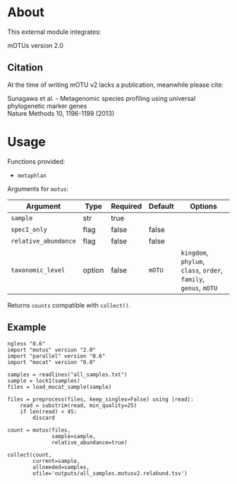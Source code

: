 # About

This external module integrates: 

mOTUs version 2.0

## Citation

At the time of writing mOTU v2 lacks a publication, meanwhile please cite:

Sunagawa et al. - Metagenomic species profiling using universal phylogenetic marker genes  
Nature Methods 10, 1196-1199 (2013)

# Usage

Functions provided:

* `metaphlan`

Arguments for `motus`:

| Argument | Type | Required | Default | Options |
| --- | --- | --- | --- | --- |
| `sample` | str | true |   |   |
| `specI_only` | flag | false | false |   |
| `relative_abundance` | flag | false | false |   |
| `taxonomic_level` | option | false | `mOTU` | `kingdom`, `phylum`, `class`, `order`, `family`, `genus`, `mOTU` |

Returns `counts` compatible with `collect()`.

## Example

```
ngless "0.6"
import "motus" version "2.0"
import "parallel" version "0.6"
import "mocat" version "0.0"

samples = readlines("all_samples.txt")
sample = lock1(samples)
files = load_mocat_sample(sample)

files = preprocess(files, keep_singles=False) using |read|:
    read = substrim(read, min_quality=25)
    if len(read) < 45:
        discard

count = motus(files,
              sample=sample,
              relative_abundance=true)

collect(count,
        current=sample,
        allneeded=samples,
        ofile='outputs/all_samples.motusv2.relabund.tsv')
```
